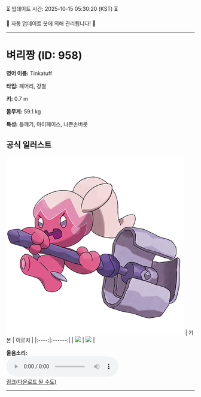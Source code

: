 
⏳ 업데이트 시간: 2025-10-15 05:30:20 (KST) ⏳

🤖 자동 업데이트 봇에 의해 관리됩니다! 🤖

---

# 벼리짱 (ID: 958)
**영어 이름:** Tinkatuff

**타입:** 페어리, 강철

**키:** 0.7 m

**몸무게:** 59.1 kg

**특성:** 틀깨기, 마이페이스, 나쁜손버릇

## 공식 일러스트
![](https://raw.githubusercontent.com/PokeAPI/sprites/master/sprites/pokemon/other/official-artwork/958.png)
| 기본 | 이로치 |
|:----:|:------:|
| <img src="http://play.pokemonshowdown.com/sprites/ani/tinkatuff.gif" width="200"> | <img src="http://play.pokemonshowdown.com/sprites/ani-shiny/tinkatuff.gif" width="200"> |

**울음소리:**<br><audio controls src="https://raw.githubusercontent.com/PokeAPI/cries/main/cries/pokemon/latest/958.ogg"></audio><br> [링크(다운로드 될 수도)](https://raw.githubusercontent.com/PokeAPI/cries/main/cries/pokemon/latest/958.ogg)


---

